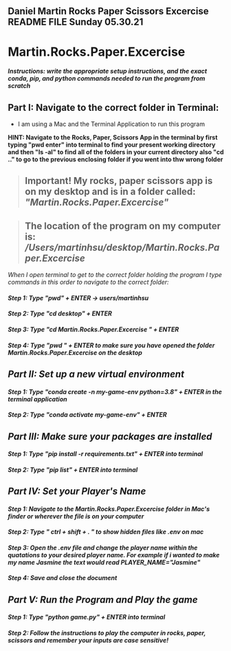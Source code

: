 
## Daniel Martin Rocks Paper Scissors Excercise README FILE Sunday 05.30.21
# Martin.Rocks.Paper.Excercise

##### Instructions: write the appropriate setup instructions, and the exact conda, pip, and python commands needed to run the program from scratch


## Part I: Navigate to the correct folder in Terminal:

* I am using a Mac and the Terminal Application to run this program 

**HINT: Navigate to the Rocks, Paper, Scissors App in the terminal by first typing "pwd enter" into terminal to find your present working directory and then "ls -al" to find all of the folders in your current directory also "cd .." to go to the previous enclosing folder if you went into thw wrong folder**

> ## Important! My rocks, paper scissors app is on my desktop and is in a folder called: <i> "Martin.Rocks.Paper.Excercise" </i>

> ## The location of the program on my computer is: <i> /Users/martinhsu/desktop/Martin.Rocks.Paper.Excercise <i/>


When I open terminal to get to the correct folder holding the program I type commands in this order to navigate to the correct folder:

#### Step 1: Type "pwd" + ENTER -> users/martinhsu
#### Step 2: Type "cd desktop" + ENTER 
#### Step 3: Type "cd Martin.Rocks.Paper.Excercise " + ENTER
#### Step 4: Type "pwd " + ENTER to make sure you have opened the folder Martin.Rocks.Paper.Excercise on the desktop

## Part II: Set up a new virtual environment
#### Step 1: Type "conda create -n my-game-env python=3.8" + ENTER in the terminal application
#### Step 2: Type "conda activate my-game-env" + ENTER 

## Part III: Make sure your packages are installed
#### Step 1: Type "pip install -r requirements.txt" + ENTER into terminal
#### Step 2: Type "pip list" + ENTER into terminal


## Part IV: Set your Player's Name
#### Step 1: Navigate to the Martin.Rocks.Paper.Excercise folder in Mac's finder or wherever the file is on your computer
#### Step 2: Type " ctrl + shift + . " to show hidden files like .env on mac
#### Step 3: Open the .env file and change the player name within the quatations to your desired player name. For example if i wanted to make my name Jasmine the text would read PLAYER_NAME="Jasmine"
#### Step 4: Save and close the document


## Part V: Run the Program and Play the game
#### Step 1: Type "python game.py" + ENTER into terminal
#### Step 2: Follow the instructions to play the computer in rocks, paper, scissors and remember your inputs are case sensitive!